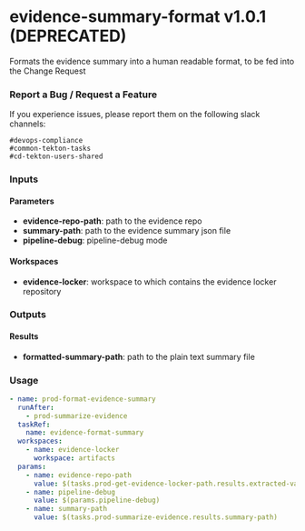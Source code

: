 # evidence-summary-format v1.0.1 (DEPRECATED)

Formats the evidence summary into a human readable format, to be fed into the Change Request

### Report a Bug / Request a Feature

If you experience issues, please report them on the following slack channels:
```
#devops-compliance
#common-tekton-tasks
#cd-tekton-users-shared
```

### Inputs

#### Parameters

 - **evidence-repo-path**: path to the evidence repo
 - **summary-path**: path to the evidence summary json file
 - **pipeline-debug**: pipeline-debug mode

#### Workspaces

 - **evidence-locker**: workspace to which contains the evidence locker repository

### Outputs

#### Results

 - **formatted-summary-path**: path to the plain text summary file

### Usage

```yaml
- name: prod-format-evidence-summary
  runAfter:
    - prod-summarize-evidence
  taskRef:
    name: evidence-format-summary
  workspaces:
    - name: evidence-locker
      workspace: artifacts
  params:
    - name: evidence-repo-path
      value: $(tasks.prod-get-evidence-locker-path.results.extracted-value)
    - name: pipeline-debug
      value: $(params.pipeline-debug)
    - name: summary-path
      value: $(tasks.prod-summarize-evidence.results.summary-path)
```

